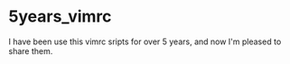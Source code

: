 # 5years_vimrc
I have been use this vimrc sripts for over  5 years, and now I'm pleased to share them.
